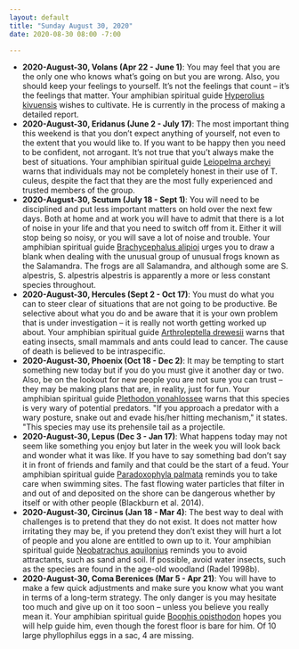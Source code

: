 ```yaml
---
layout: default
title: "Sunday August 30, 2020"
date: 2020-08-30 08:00 -7:00

---
```



-  **2020-August-30, Volans (Apr 22 - June 1)**: You may feel that you are the only one who knows what’s going on but you are wrong. Also, you should keep your feelings to yourself. It’s not the feelings that count – it’s the feelings that matter. Your amphibian spiritual guide [Hyperolius kivuensis](https://amphibiaweb.org/cgi/amphib_query?where-genus=Hyperolius&where-species=kivuensis) wishes to cultivate. He is currently in the process of making a detailed report. 
-  **2020-August-30, Eridanus (June 2 - July 17)**: The most important thing this weekend is that you don’t expect anything of yourself, not even to the extent that you would like to. If you want to be happy then you need to be confident, not arrogant. It’s not true that you’t always make the best of situations. Your amphibian spiritual guide [Leiopelma archeyi](https://amphibiaweb.org/cgi/amphib_query?where-genus=Leiopelma&where-species=archeyi) warns that individuals may not be completely honest in their use of T. culeus, despite the fact that they are the most fully experienced and trusted members of the group. 
-  **2020-August-30, Scutum (July 18 - Sept 1)**: You will need to be disciplined and put less important matters on hold over the next few days. Both at home and at work you will have to admit that there is a lot of noise in your life and that you need to switch off from it. Either it will stop being so noisy, or you will save a lot of noise and trouble. Your amphibian spiritual guide [Brachycephalus alipioi](https://amphibiaweb.org/cgi/amphib_query?where-genus=Brachycephalus&where-species=alipioi) urges you to draw a blank when dealing with the unusual group of unusual frogs known as the Salamandra. The frogs are all Salamandra, and although some are S. alpestris, S. alpestris alpestris is apparently a more or less constant species throughout. 
-  **2020-August-30, Hercules (Sept 2 - Oct 17)**: You must do what you can to steer clear of situations that are not going to be productive. Be selective about what you do and be aware that it is your own problem that is under investigation – it is really not worth getting worked up about. Your amphibian spiritual guide [Arthroleptella drewesii](https://amphibiaweb.org/cgi/amphib_query?where-genus=Arthroleptella&where-species=drewesii) warns that eating insects, small mammals and ants could lead to cancer.  The cause of death is believed to be intraspecific. 
-  **2020-August-30, Phoenix (Oct 18 - Dec 2)**: It may be tempting to start something new today but if you do you must give it another day or two. Also, be on the lookout for new people you are not sure you can trust – they may be making plans that are, in reality, just for fun. Your amphibian spiritual guide [Plethodon yonahlossee](https://amphibiaweb.org/cgi/amphib_query?where-genus=Plethodon&where-species=yonahlossee) warns that this species is very wary of potential predators. "If you approach a predator with a wary posture, snake out and evade his/her hitting mechanism," it states. "This species may use its prehensile tail as a projectile. 
-  **2020-August-30, Lepus (Dec 3 - Jan 17)**: What happens today may not seem like something you enjoy but later in the week you will look back and wonder what it was like. If you have to say something bad don’t say it in front of friends and family and that could be the start of a feud. Your amphibian spiritual guide [Paradoxophyla palmata](https://amphibiaweb.org/cgi/amphib_query?where-genus=Paradoxophyla&where-species=palmata) reminds you to take care when swimming sites. The fast flowing water particles that filter in and out of and deposited on the shore can be dangerous whether by itself or with other people (Blackburn et al. 2014). 
-  **2020-August-30, Circinus (Jan 18 - Mar 4)**: The best way to deal with challenges is to pretend that they do not exist. It does not matter how irritating they may be, if you pretend they don’t exist they will hurt a lot of people and you alone are entitled to own up to it. Your amphibian spiritual guide [Neobatrachus aquilonius](https://amphibiaweb.org/cgi/amphib_query?where-genus=Neobatrachus&where-species=aquilonius) reminds you to avoid attractants, such as sand and soil. If possible, avoid water insects, such as the species are found in the age-old woodland (Radel 1998b). 
-  **2020-August-30, Coma Berenices (Mar 5 - Apr 21)**: You will have to make a few quick adjustments and make sure you know what you want in terms of a long-term strategy. The only danger is you may hesitate too much and give up on it too soon – unless you believe you really mean it. Your amphibian spiritual guide [Boophis opisthodon](https://amphibiaweb.org/cgi/amphib_query?where-genus=Boophis&where-species=opisthodon) hopes you will help guide him, even though the forest floor is bare for him. Of 10 large phyllophilus eggs in a sac, 4 are missing. 

